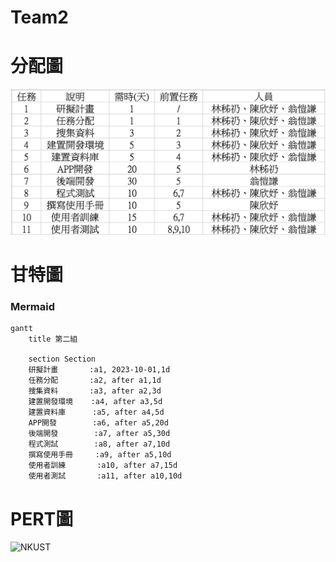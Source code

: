 # Team2

# 分配圖

![NKUST](分配圖.jpg "分配圖")

#  甘特圖 
### Mermaid
```mermaid
gantt
    title 第二組

    section Section
    研擬計畫       :a1, 2023-10-01,1d
    任務分配       :a2, after a1,1d
    搜集資料       :a3, after a2,3d
    建置開發環境    :a4, after a3,5d
    建置資料庫      :a5, after a4,5d
    APP開發        :a6, after a5,20d
    後端開發        :a7, after a5,30d
    程式測試        :a8, after a7,10d
    撰寫使用手冊     :a9, after a5,10d
    使用者訓練       :a10, after a7,15d
    使用者測試       :a11, after a10,10d
```
#  PERT圖

![NKUST](PERT.jpg "PERT")
